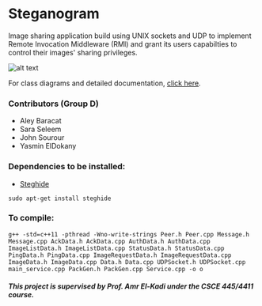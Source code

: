 # Steganogram
Image sharing application build using UNIX sockets and UDP to implement Remote Invocation Middleware (RMI) and grant its users capabilties to control their images' sharing privileges.

![alt text](Steganogram/screenshots/Request_Image_List.png "Image Options")

For class diagrams and detailed documentation, [click here](Steganogram/documentation.pdf).

### Contributors (Group D)
- Aley Baracat
- Sara Seleem
- John Sourour
- Yasmin ElDokany

### Dependencies to be installed:
- [Steghide](http://steghide.sourceforge.net/)
```
sudo apt-get install steghide
```

### To compile:
```
g++ -std=c++11 -pthread -Wno-write-strings Peer.h Peer.cpp Message.h Message.cpp AckData.h AckData.cpp AuthData.h AuthData.cpp ImageListData.h ImageListData.cpp StatusData.h StatusData.cpp PingData.h PingData.cpp ImageRequestData.h ImageRequestData.cpp ImageData.h ImageData.cpp Data.h Data.cpp UDPSocket.h UDPSocket.cpp main_service.cpp PackGen.h PackGen.cpp Service.cpp -o o
```

##### This project is supervised by Prof. Amr El-Kadi under the CSCE 445/4411 course.
